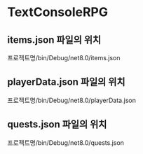 # TextConsoleRPG

## items.json 파일의 위치 ##
프로젝트명/bin/Debug/net8.0/items.json

## playerData.json 파일의 위치 ##
프로젝트명/bin/Debug/net8.0/playerData.json

## quests.json 파일의 위치 ##
프로젝트명/bin/Debug/net8.0/quests.json
